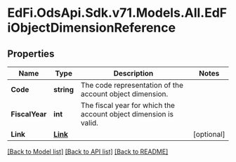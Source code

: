 # EdFi.OdsApi.Sdk.v71.Models.All.EdFiObjectDimensionReference

## Properties

Name | Type | Description | Notes
------------ | ------------- | ------------- | -------------
**Code** | **string** | The code representation of the account object dimension. | 
**FiscalYear** | **int** | The fiscal year for which the account object dimension is valid. | 
**Link** | [**Link**](Link.md) |  | [optional] 

[[Back to Model list]](../../README.md#documentation-for-models) [[Back to API list]](../../README.md#documentation-for-api-endpoints) [[Back to README]](../../README.md)


